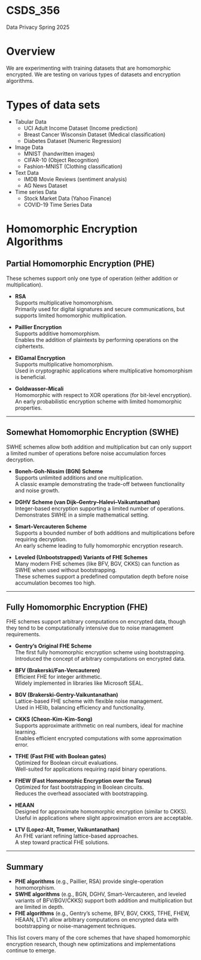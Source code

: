 # CSDS_356
Data Privacy Spring 2025

# Overview 
We are experimenting with training datasets that are homomorphic encrypted. We are testing on various types of datasets and encryption algorithms.

# Types of data sets
- Tabular Data
    - UCI Adult Income Dataset (Income prediction)
    - Breast Cancer Wisconsin Dataset (Medical classification)
    - Diabetes Dataset (Numeric Regression)
- Image Data
    - MNIST (handwritten images)
    - CIFAR-10 (Object Recognition)
    - Fashion-MNIST (Clothing classification)
- Text Data
    - IMDB Movie Reviews (sentiment analysis)
    - AG News Dataset
- Time series Data 
    - Stock Market Data (Yahoo Finance)
    - COVID-19 Time Series Data

# Homomorphic Encryption Algorithms

## Partial Homomorphic Encryption (PHE)
These schemes support only one type of operation (either addition or multiplication).

- **RSA**  
  Supports multiplicative homomorphism.  
  Primarily used for digital signatures and secure communications, but supports limited homomorphic multiplication.

- **Paillier Encryption**  
  Supports additive homomorphism.  
  Enables the addition of plaintexts by performing operations on the ciphertexts.

- **ElGamal Encryption**  
  Supports multiplicative homomorphism.  
  Used in cryptographic applications where multiplicative homomorphism is beneficial.

- **Goldwasser–Micali**  
  Homomorphic with respect to XOR operations (for bit-level encryption).  
  An early probabilistic encryption scheme with limited homomorphic properties.

---

## Somewhat Homomorphic Encryption (SWHE)
SWHE schemes allow both addition and multiplication but can only support a limited number of operations before noise accumulation forces decryption.

- **Boneh-Goh-Nissim (BGN) Scheme**  
  Supports unlimited additions and one multiplication.  
  A classic example demonstrating the trade-off between functionality and noise growth.

- **DGHV Scheme (van Dijk–Gentry–Halevi–Vaikuntanathan)**  
  Integer-based encryption supporting a limited number of operations.  
  Demonstrates SWHE in a simple mathematical setting.

- **Smart–Vercauteren Scheme**  
  Supports a bounded number of both additions and multiplications before requiring decryption.  
  An early scheme leading to fully homomorphic encryption research.

- **Leveled (Unbootstrapped) Variants of FHE Schemes**  
  Many modern FHE schemes (like BFV, BGV, CKKS) can function as SWHE when used without bootstrapping.  
  These schemes support a predefined computation depth before noise accumulation becomes too high.

---

## Fully Homomorphic Encryption (FHE)
FHE schemes support arbitrary computations on encrypted data, though they tend to be computationally intensive due to noise management requirements.

- **Gentry’s Original FHE Scheme**  
  The first fully homomorphic encryption scheme using bootstrapping.  
  Introduced the concept of arbitrary computations on encrypted data.

- **BFV (Brakerski/Fan-Vercauteren)**  
  Efficient FHE for integer arithmetic.  
  Widely implemented in libraries like Microsoft SEAL.

- **BGV (Brakerski-Gentry-Vaikuntanathan)**  
  Lattice-based FHE scheme with flexible noise management.  
  Used in HElib, balancing efficiency and functionality.

- **CKKS (Cheon-Kim-Kim-Song)**  
  Supports approximate arithmetic on real numbers, ideal for machine learning.  
  Enables efficient encrypted computations with some approximation error.

- **TFHE (Fast FHE with Boolean gates)**  
  Optimized for Boolean circuit evaluations.  
  Well-suited for applications requiring rapid binary operations.

- **FHEW (Fast Homomorphic Encryption over the Torus)**  
  Optimized for fast bootstrapping in Boolean circuits.  
  Reduces the overhead associated with bootstrapping.

- **HEAAN**  
  Designed for approximate homomorphic encryption (similar to CKKS).  
  Useful in applications where slight approximation errors are acceptable.

- **LTV (Lopez-Alt, Tromer, Vaikuntanathan)**  
  An FHE variant refining lattice-based approaches.  
  A step toward practical FHE solutions.

---

## Summary

- **PHE algorithms** (e.g., Paillier, RSA) provide single-operation homomorphism.
- **SWHE algorithms** (e.g., BGN, DGHV, Smart–Vercauteren, and leveled variants of BFV/BGV/CKKS) support both addition and multiplication but are limited in depth.
- **FHE algorithms** (e.g., Gentry’s scheme, BFV, BGV, CKKS, TFHE, FHEW, HEAAN, LTV) allow arbitrary computations on encrypted data with bootstrapping or noise-management techniques.

This list covers many of the core schemes that have shaped homomorphic encryption research, though new optimizations and implementations continue to emerge.
